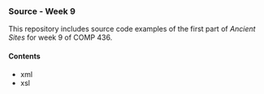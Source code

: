 ### Source - Week 9

This repository includes source code examples of the first part of *Ancient Sites* for week 9 of COMP 436.

#### Contents
* xml
* xsl
